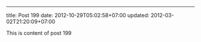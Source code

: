 ---
title: Post 199
date: 2012-10-29T05:02:58+07:00
updated: 2012-03-02T21:20:09+07:00

This is content of post 199